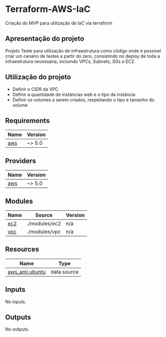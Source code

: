 # Terraform-AWS-IaC
Criação do MVP para utilização de IaC via terraform

## Apresentação do projeto
Projeto Teste para utilização de infraestrutura como código onde é possível criar um cenário de testes a partir do zero, consistindo no deploy de toda a infraestrutura necessária, incluindo VPCs, Subnets, SGs e EC2.

## Utilização do projeto

- Definir o CIDR da VPC
- Definir a quantidade de instâncias web e o tipo da instância
- Definir os volumes a serem criados, respeitando o tipo e tamanho do volume

<!-- BEGIN_TF_DOCS -->
## Requirements

| Name | Version |
|------|---------|
| <a name="requirement_aws"></a> [aws](#requirement\_aws) | ~> 5.0 |

## Providers

| Name | Version |
|------|---------|
| <a name="provider_aws"></a> [aws](#provider\_aws) | ~> 5.0 |

## Modules

| Name | Source | Version |
|------|--------|---------|
| <a name="module_ec2"></a> [ec2](#module\_ec2) | ./modules/ec2 | n/a |
| <a name="module_vpc"></a> [vpc](#module\_vpc) | ./modules/vpc | n/a |

## Resources

| Name | Type |
|------|------|
| [aws_ami.ubuntu](https://registry.terraform.io/providers/hashicorp/aws/latest/docs/data-sources/ami) | data source |

## Inputs

No inputs.

## Outputs

No outputs.
<!-- END_TF_DOCS -->
